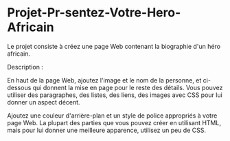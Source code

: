 # Projet-Pr-sentez-Votre-Hero-Africain
Le projet consiste à créez une page Web contenant la biographie d'un héro africain.

Description :

En haut de la page Web, ajoutez l'image et le nom de la personne, et ci-dessous qui donnent la mise en page pour le reste des détails. Vous pouvez utiliser des paragraphes, des listes, des liens, des images avec CSS pour lui donner un aspect décent.

Ajoutez une couleur d'arrière-plan et un style de police appropriés à votre page Web. La plupart des parties que vous pouvez créer en utilisant HTML, mais pour lui donner une meilleure apparence, utilisez un peu de CSS.